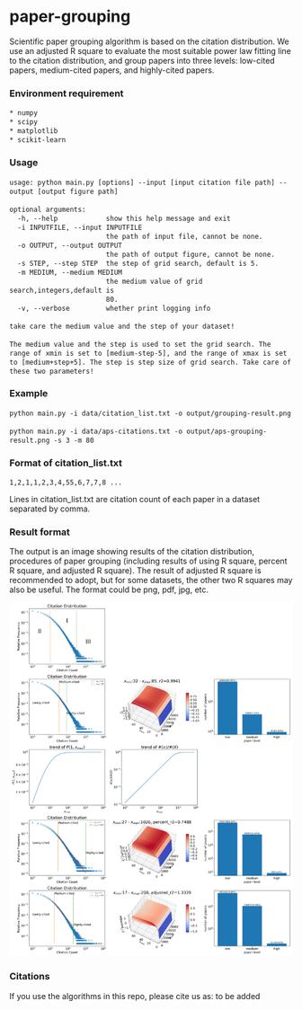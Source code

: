# paper-grouping
Scientific paper grouping algorithm is based on the citation distribution. We use an adjusted R square to evaluate the most suitable power law fitting line to the citation distribution, and group papers into three levels: low-cited papers, medium-cited papers, and highly-cited papers. 

### Environment requirement

    * numpy
    * scipy
    * matplotlib
    * scikit-learn


### Usage
	
	usage: python main.py [options] --input [input citation file path] --output [output figure path]

	optional arguments:
	  -h, --help            show this help message and exit
	  -i INPUTFILE, --input INPUTFILE
	                        the path of input file, cannot be none.
	  -o OUTPUT, --output OUTPUT
	                        the path of output figure, cannot be none.
	  -s STEP, --step STEP  the step of grid search, default is 5.
	  -m MEDIUM, --medium MEDIUM
	                        the medium value of grid search,integers,default is
	                        80.
	  -v, --verbose         whether print logging info

	take care the medium value and the step of your dataset!

	The medium value and the step is used to set the grid search. The range of xmin is set to [medium-step-5], and the range of xmax is set to [medium+step+5]. The step is step size of grid search. Take care of these two parameters!


### Example

	python main.py -i data/citation_list.txt -o output/grouping-result.png

	python main.py -i data/aps-citations.txt -o output/aps-grouping-result.png -s 3 -m 80

### Format of citation_list.txt
    
    1,2,1,1,2,3,4,55,6,7,7,8 ...

Lines in citation_list.txt are citation count of each paper in a dataset separated by comma.

### Result format
The output is an image showing results of the citation distribution, procedures of paper grouping (including results of using R square, percent R square, and adjusted R square). The result of adjusted R square is recommended to adopt, but for some datasets, the other two R squares may also be useful. The format could be png, pdf, jpg, etc.

![Grouping results of the demo](output/aps-grouping-result.png)


### Citations
If you use the algorithms in this repo, please cite us as:
    to be added
    
